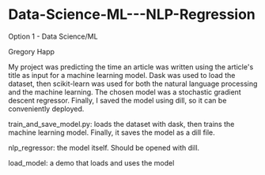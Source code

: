 # Data-Science-ML---NLP-Regression
Option 1 - Data Science/ML

Gregory Happ


My project was predicting the time an article was written using the article's title as input for a machine learning model. Dask was used to load the dataset, then scikit-learn was used for both the natural language processing and the machine learning. The chosen model was a stochastic gradient descent regressor. Finally, I saved the model using dill, so it can be conveniently deployed.

train_and_save_model.py: loads the dataset with dask, then trains the machine learning model. Finally, it saves the model as a dill file.

nlp_regressor: the model itself. Should be opened with dill.

load_model: a demo that loads and uses the model
